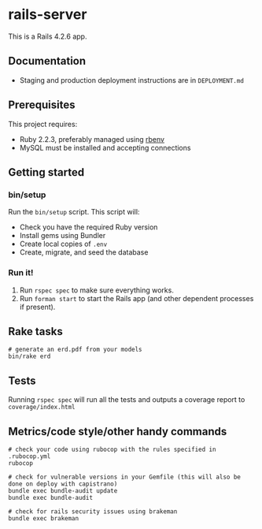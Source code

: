 # rails-server

This is a Rails 4.2.6 app.

## Documentation

* Staging and production deployment instructions are in `DEPLOYMENT.md`

## Prerequisites

This project requires:

* Ruby 2.2.3, preferably managed using [rbenv][]
* MySQL must be installed and accepting connections

## Getting started

### bin/setup

Run the `bin/setup` script. This script will:

* Check you have the required Ruby version
* Install gems using Bundler
* Create local copies of `.env`
* Create, migrate, and seed the database

### Run it!

1. Run `rspec spec` to make sure everything works.
2. Run `forman start` to start the Rails app (and other dependent processes if present).

[rbenv]:https://github.com/sstephenson/rbenv

## Rake tasks

```
# generate an erd.pdf from your models
bin/rake erd
```

## Tests

Running `rspec spec` will run all the tests and outputs a coverage report to `coverage/index.html`

## Metrics/code style/other handy commands

```
# check your code using rubocop with the rules specified in .rubocop.yml
rubocop

# check for vulnerable versions in your Gemfile (this will also be done on deploy with capistrano)
bundle exec bundle-audit update
bundle exec bundle-audit

# check for rails security issues using brakeman
bundle exec brakeman
```
